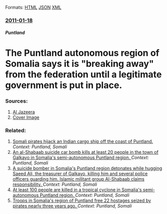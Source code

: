 
Formats: [HTML](/news/2011/01/18/the-puntland-autonomous-region-of-somalia-says-it-is-breaking-away-from-the-federation-until-a-legitimate-government-is-put-in-place.html)  [JSON](/news/2011/01/18/the-puntland-autonomous-region-of-somalia-says-it-is-breaking-away-from-the-federation-until-a-legitimate-government-is-put-in-place.json)  [XML](/news/2011/01/18/the-puntland-autonomous-region-of-somalia-says-it-is-breaking-away-from-the-federation-until-a-legitimate-government-is-put-in-place.xml)  

### [2011-01-18](/news/2011/01/18/index.md)

##### Puntland
# The Puntland autonomous region of Somalia says it is "breaking away" from the federation until a legitimate government is put in place. 




### Sources:

1. [Al Jazeera](http://english.aljazeera.net/news/africa/2011/01/2011118612134110.html)
1. [Cover Image](http://www.aljazeera.com/mritems/Images/2011/1/18/201111863246929360_20.jpg)

### Related:

1. [Somali pirates hijack an Indian cargo ship off the coast of Puntland. ](/news/2017/04/3/somali-pirates-hijack-an-indian-cargo-ship-off-the-coast-of-puntland.md) _Context: Puntland, Somali_
2. [An al-Shabaab suicide car bomb kills at least 20 people in the town of Galkayo in Somalia's semi-autonomous Puntland region. ](/news/2016/08/21/an-al-shabaab-suicide-car-bomb-kills-at-least-20-people-in-the-town-of-galkayo-in-somalia-s-semi-autonomous-puntland-region.md) _Context: Puntland, Somali_
3. [A suicide bomber in Somalia's Puntland region detonates while hugging Saeed Ali, the treasurer of Galkayo, killing him and several police officers guarding him. Islamic militant group Al-Shabaab claims responsibility. ](/news/2016/03/31/a-suicide-bomber-in-somaliaas-puntland-region-detonates-while-hugging-saeed-ali-the-treasurer-of-galkayo-killing-him-and-several-police.md) _Context: Puntland, Somali_
4. [At least 100 people are killed in a tropical cyclone in Somalia's semi-autonomous Puntland region. ](/news/2013/11/11/at-least-100-people-are-killed-in-a-tropical-cyclone-in-somalia-s-semi-autonomous-puntland-region.md) _Context: Puntland, Somali_
5. [Troops in Somalia's region of Puntland free 22 hostages seized by pirates nearly three years ago. ](/news/2012/12/23/troops-in-somalia-s-region-of-puntland-free-22-hostages-seized-by-pirates-nearly-three-years-ago.md) _Context: Puntland, Somali_
